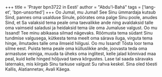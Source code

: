 +++
title = 'Prayer bpn3722 in Eesti'
author = "Abdu'l-Bahá"
tags = ['lang-et', 'bpn-unsorted']
+++
Oo Jumal, mu Jumal! See Sinu ümmardaja kutsub Sind, pannes oma usalduse Sinule, pöörates oma palge Sinu poole, anudes Sind, et Sa valaksid tema peale oma taevalikke ande ning avaldaksid talle oma vaimseid saladusi ja heidaksid tema üle oma Jumaluse valgust.
Oo mu Issand! Tee minu abikaasa silmad nägevaks. Rõõmusta tema südant Sinu tundmise valgusega, kütkesta tema meelt oma särava iluga, virguta tema hinge, ilmutades talle oma ilmseid hiilgusi.
Oo mu Issand! Tõsta loor tema silme eest. Puista tema peale oma külluslikke ande, joovasta teda oma armastuse veiniga, muuda ta üheks oma inglitest, kelle jalad kõnnivad maa peal, kuid kelle hinged hõljuvad taeva kõrgustes. Lase tal saada säravaks laternaks, mis kiirgab Sinu tarkuse valgust Su rahva keskel.
Sina oled tõesti Kallis, Alatiannetav, Avali Käega.
